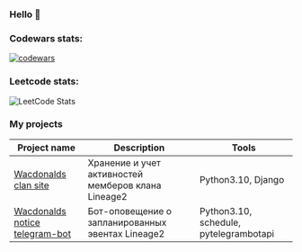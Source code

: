 ### Hello 👋

### Codewars stats:
[![codewars](https://www.codewars.com/users/Kolgotki/badges/large)](https://www.codewars.com/users/Kolgotki)
### Leetcode stats:
![LeetCode Stats](https://leetcard.jacoblin.cool/Kobatoha?theme=dark&font=Jura)


### My projects
| Project name | Description | Tools |
|--------------|-------------|-------|
| [Wacdonalds clan site](https://github.com/Kobatoha/wacdonalds) | Хранение и учет активностей мемберов клана Lineage2 | Python3.10, Django |
| [Wacdonalds notice telegram-bot](https://github.com/Kobatoha/Wacdonalds_telebot) | Бот-оповещение о запланированных эвентах Lineage2 | Python3.10, schedule, pytelegrambotapi |

